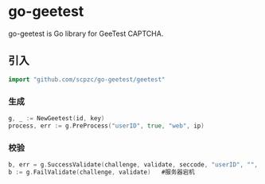 # go-geetest

go-geetest is Go library for GeeTest CAPTCHA.

## 引入

```go
import "github.com/scpzc/go-geetest/geetest"
```
### 生成

```go
g, _ := NewGeetest(id, key)
process, err := g.PreProcess("userID", true, "web", ip)
```

### 校验

```go
b, err = g.SuccessValidate(challenge, validate, seccode, "userID", "", "")    #服务器正常
b := g.FailValidate(challenge, validate)   #服务器宕机
```

